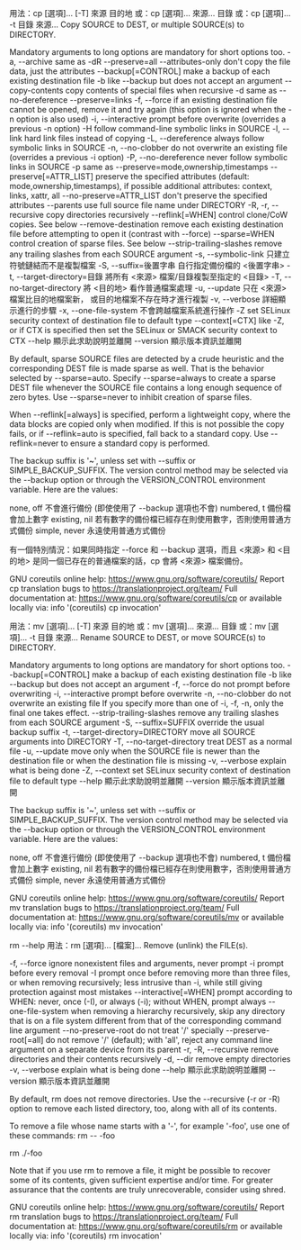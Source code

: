 用法：cp [選項]... [-T] 來源 目的地
  或：cp [選項]... 來源... 目錄
  或：cp [選項]... -t 目錄 來源...
Copy SOURCE to DEST, or multiple SOURCE(s) to DIRECTORY.

Mandatory arguments to long options are mandatory for short options too.
  -a, --archive                same as -dR --preserve=all
      --attributes-only        don't copy the file data, just the attributes
      --backup[=CONTROL]       make a backup of each existing destination file
  -b                           like --backup but does not accept an argument
      --copy-contents          copy contents of special files when recursive
  -d                           same as --no-dereference --preserve=links
  -f, --force                  if an existing destination file cannot be
                                 opened, remove it and try again (this option
                                 is ignored when the -n option is also used)
  -i, --interactive            prompt before overwrite (overrides a previous -n
                                  option)
  -H                           follow command-line symbolic links in SOURCE
  -l, --link                   hard link files instead of copying
  -L, --dereference            always follow symbolic links in SOURCE
  -n, --no-clobber             do not overwrite an existing file (overrides
                                 a previous -i option)
  -P, --no-dereference         never follow symbolic links in SOURCE
  -p                           same as --preserve=mode,ownership,timestamps
      --preserve[=ATTR_LIST]   preserve the specified attributes (default:
                                 mode,ownership,timestamps), if possible
                                 additional attributes: context, links, xattr,
                                 all
      --no-preserve=ATTR_LIST  don't preserve the specified attributes
      --parents                use full source file name under DIRECTORY
  -R, -r, --recursive          copy directories recursively
      --reflink[=WHEN]         control clone/CoW copies. See below
      --remove-destination     remove each existing destination file before
                                 attempting to open it (contrast with --force)
      --sparse=WHEN            control creation of sparse files. See below
      --strip-trailing-slashes  remove any trailing slashes from each SOURCE
                                 argument
  -s, --symbolic-link          只建立符號鏈結而不是複製檔案
  -S, --suffix=後置字串        自行指定備份檔的 <後置字串>
  -t, --target-directory=目錄  將所有 <來源> 檔案/目錄複製至指定的 <目錄>
  -T, --no-target-directory    將 <目的地> 看作普通檔案處理
  -u, --update                 只在 <來源> 檔案比目的地檔案新，
                               或目的地檔案不存在時才進行複製
  -v, --verbose                詳細顯示進行的步驟
  -x, --one-file-system        不會跨越檔案系統進行操作
  -Z                           set SELinux security context of destination
                                 file to default type
      --context[=CTX]          like -Z, or if CTX is specified then set the
                                 SELinux or SMACK security context to CTX
      --help     顯示此求助說明並離開
      --version  顯示版本資訊並離開

By default, sparse SOURCE files are detected by a crude heuristic and the
corresponding DEST file is made sparse as well.  That is the behavior
selected by --sparse=auto.  Specify --sparse=always to create a sparse DEST
file whenever the SOURCE file contains a long enough sequence of zero bytes.
Use --sparse=never to inhibit creation of sparse files.

When --reflink[=always] is specified, perform a lightweight copy, where the
data blocks are copied only when modified.  If this is not possible the copy
fails, or if --reflink=auto is specified, fall back to a standard copy.
Use --reflink=never to ensure a standard copy is performed.

The backup suffix is '~', unless set with --suffix or SIMPLE_BACKUP_SUFFIX.
The version control method may be selected via the --backup option or through
the VERSION_CONTROL environment variable.  Here are the values:

  none, off       不會進行備份 (即使使用了 --backup 選項也不會)
  numbered, t     備份檔會加上數字
  existing, nil   若有數字的備份檔已經存在則使用數字，否則使用普通方式備份
  simple, never   永遠使用普通方式備份

有一個特別情況：如果同時指定 --force 和 --backup 選項，而且 <來源> 和
<目的地> 是同一個已存在的普通檔案的話，cp 會將 <來源> 檔案備份。

GNU coreutils online help: <https://www.gnu.org/software/coreutils/>
Report cp translation bugs to <https://translationproject.org/team/>
Full documentation at: <https://www.gnu.org/software/coreutils/cp>
or available locally via: info '(coreutils) cp invocation'


用法：mv [選項]... [-T] 來源 目的地
  或：mv [選項]... 來源... 目錄
  或：mv [選項]... -t 目錄 來源...
Rename SOURCE to DEST, or move SOURCE(s) to DIRECTORY.

Mandatory arguments to long options are mandatory for short options too.
      --backup[=CONTROL]       make a backup of each existing destination file
  -b                           like --backup but does not accept an argument
  -f, --force                  do not prompt before overwriting
  -i, --interactive            prompt before overwrite
  -n, --no-clobber             do not overwrite an existing file
If you specify more than one of -i, -f, -n, only the final one takes effect.
      --strip-trailing-slashes  remove any trailing slashes from each SOURCE
                                 argument
  -S, --suffix=SUFFIX          override the usual backup suffix
  -t, --target-directory=DIRECTORY  move all SOURCE arguments into DIRECTORY
  -T, --no-target-directory    treat DEST as a normal file
  -u, --update                 move only when the SOURCE file is newer
                                 than the destination file or when the
                                 destination file is missing
  -v, --verbose                explain what is being done
  -Z, --context                set SELinux security context of destination
                                 file to default type
      --help     顯示此求助說明並離開
      --version  顯示版本資訊並離開

The backup suffix is '~', unless set with --suffix or SIMPLE_BACKUP_SUFFIX.
The version control method may be selected via the --backup option or through
the VERSION_CONTROL environment variable.  Here are the values:

  none, off       不會進行備份 (即使使用了 --backup 選項也不會)
  numbered, t     備份檔會加上數字
  existing, nil   若有數字的備份檔已經存在則使用數字，否則使用普通方式備份
  simple, never   永遠使用普通方式備份

GNU coreutils online help: <https://www.gnu.org/software/coreutils/>
Report mv translation bugs to <https://translationproject.org/team/>
Full documentation at: <https://www.gnu.org/software/coreutils/mv>
or available locally via: info '(coreutils) mv invocation'

rm --help
用法：rm [選項]... [檔案]...
Remove (unlink) the FILE(s).

  -f, --force           ignore nonexistent files and arguments, never prompt
  -i                    prompt before every removal
  -I                    prompt once before removing more than three files, or
                          when removing recursively; less intrusive than -i,
                          while still giving protection against most mistakes
      --interactive[=WHEN]  prompt according to WHEN: never, once (-I), or
                          always (-i); without WHEN, prompt always
      --one-file-system  when removing a hierarchy recursively, skip any
                          directory that is on a file system different from
                          that of the corresponding command line argument
      --no-preserve-root  do not treat '/' specially
      --preserve-root[=all]  do not remove '/' (default);
                              with 'all', reject any command line argument
                              on a separate device from its parent
  -r, -R, --recursive   remove directories and their contents recursively
  -d, --dir             remove empty directories
  -v, --verbose         explain what is being done
      --help     顯示此求助說明並離開
      --version  顯示版本資訊並離開

By default, rm does not remove directories.  Use the --recursive (-r or -R)
option to remove each listed directory, too, along with all of its contents.

To remove a file whose name starts with a '-', for example '-foo',
use one of these commands:
  rm -- -foo

  rm ./-foo

Note that if you use rm to remove a file, it might be possible to recover
some of its contents, given sufficient expertise and/or time.  For greater
assurance that the contents are truly unrecoverable, consider using shred.

GNU coreutils online help: <https://www.gnu.org/software/coreutils/>
Report rm translation bugs to <https://translationproject.org/team/>
Full documentation at: <https://www.gnu.org/software/coreutils/rm>
or available locally via: info '(coreutils) rm invocation'
